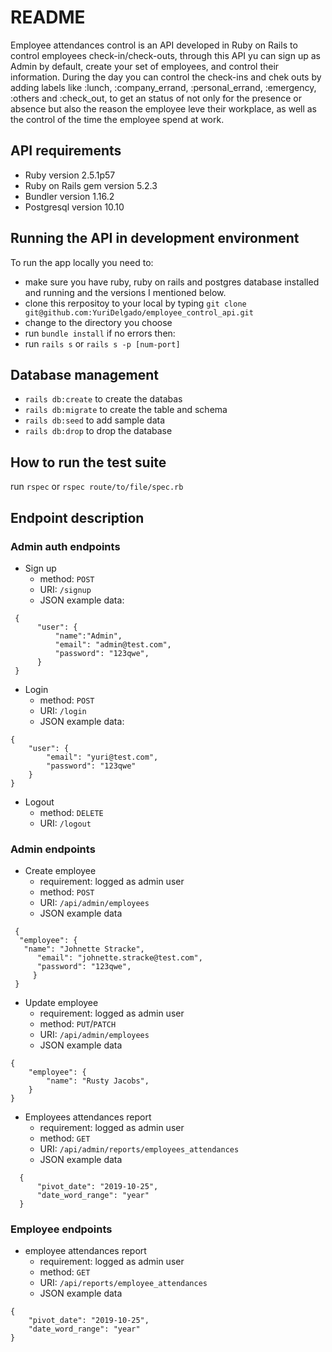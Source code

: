 # README

Employee attendances control is an API developed in Ruby on Rails to control employees check-in/check-outs, through this API yu can sign up as Admin by default, create your set of employees, and control their information. During the day you can control the check-ins and chek outs by adding labels like :lunch, :company_errand, :personal_errand, :emergency, :others and :check_out, to get an status of not only for the presence or absence but also the reason the employee leve their workplace, as well as the control of the time the employee spend at work.

## API requirements
  * Ruby version 2.5.1p57
  * Ruby on Rails gem version 5.2.3
  * Bundler version 1.16.2
  * Postgresql version 10.10

## Running the API in development environment
To run the app locally you need to:
- make sure you have ruby, ruby on rails and postgres database installed and running and the versions I mentioned below.
- clone this rerpositoy to your local by typing `git clone git@github.com:YuriDelgado/employee_control_api.git`
- change to the directory you choose
- run `bundle install`
if no errors then:
- run `rails s` or `rails s -p [num-port]` 

## Database management
 - `rails db:create` to create the databas
 - `rails db:migrate` to create the table and schema
 - `rails db:seed` to add sample data
 - `rails db:drop` to drop the database

## How to run the test suite
  run `rspec` or `rspec route/to/file/spec.rb`
  

## Endpoint description

### Admin auth endpoints
- Sign up
 	+ method: `POST`
 	+ URI: `/signup`
 	+ JSON example data:
```
 {
	  "user": {
		  "name":"Admin",
		  "email": "admin@test.com",
		  "password": "123qwe",
	  }
 }
```

- Login
	+ method: `POST`
	+ URI: `/login`
	+ JSON example data:
```
{
	"user": {
		"email": "yuri@test.com",
		"password": "123qwe"
	}
}
```

- Logout
	+ method: `DELETE`
	+ URI: `/logout`

### Admin endpoints
- Create employee
	+ requirement: logged as admin user
	+ method: `POST`
	+ URI: `/api/admin/employees`
 	+ JSON example data
```
 {
  "employee": {
   "name": "Johnette Stracke",
	  "email": "johnette.stracke@test.com",
	  "password": "123qwe",
	 }
 }
```
 
- Update employee
	+ requirement: logged as admin user
	+ method: `PUT`/`PATCH`
	+ URI: `/api/admin/employees`
	+ JSON example data
```
{
	"employee": {
		"name": "Rusty Jacobs",
	}
}
```

- Employees attendances report
	+ requirement: logged as admin user
	+ method: `GET`
	+ URI: `/api/admin/reports/employees_attendances`
	+ JSON example data
```
  {
	  "pivot_date": "2019-10-25",
	  "date_word_range": "year"
  }
``` 
 
### Employee endpoints
- employee attendances report
	+ requirement: logged as admin user
	+ method: `GET`
	+ URI: `/api/reports/employee_attendances`
	+ JSON example data
```
{
	"pivot_date": "2019-10-25",
	"date_word_range": "year"
}
```

 
